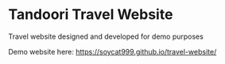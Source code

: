 # Tandoori Travel Website
Travel website designed and developed for demo purposes


Demo website here: https://soycat999.github.io/travel-website/
